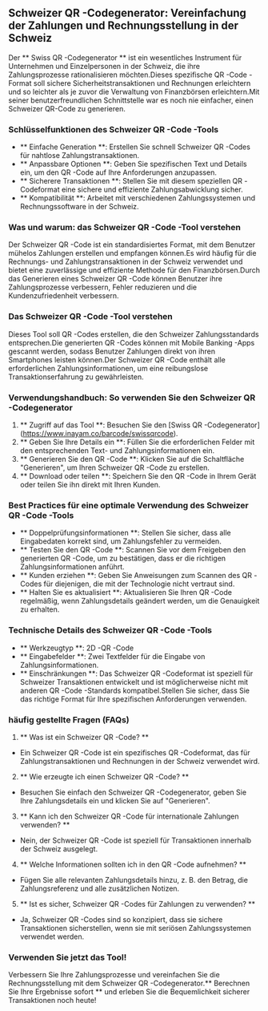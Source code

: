 ## Schweizer QR -Codegenerator: Vereinfachung der Zahlungen und Rechnungsstellung in der Schweiz

Der ** Swiss QR -Codegenerator ** ist ein wesentliches Instrument für Unternehmen und Einzelpersonen in der Schweiz, die ihre Zahlungsprozesse rationalisieren möchten.Dieses spezifische QR -Code -Format soll sichere Sicherheitstransaktionen und Rechnungen erleichtern und so leichter als je zuvor die Verwaltung von Finanzbörsen erleichtern.Mit seiner benutzerfreundlichen Schnittstelle war es noch nie einfacher, einen Schweizer QR-Code zu generieren.

### Schlüsselfunktionen des Schweizer QR -Code -Tools

- ** Einfache Generation **: Erstellen Sie schnell Schweizer QR -Codes für nahtlose Zahlungstransaktionen.
- ** Anpassbare Optionen **: Geben Sie spezifischen Text und Details ein, um den QR -Code auf Ihre Anforderungen anzupassen.
- ** Sicherere Transaktionen **: Stellen Sie mit diesem speziellen QR -Codeformat eine sichere und effiziente Zahlungsabwicklung sicher.
- ** Kompatibilität **: Arbeitet mit verschiedenen Zahlungssystemen und Rechnungssoftware in der Schweiz.

### Was und warum: das Schweizer QR -Code -Tool verstehen

Der Schweizer QR -Code ist ein standardisiertes Format, mit dem Benutzer mühelos Zahlungen erstellen und empfangen können.Es wird häufig für die Rechnungs- und Zahlungstransaktionen in der Schweiz verwendet und bietet eine zuverlässige und effiziente Methode für den Finanzbörsen.Durch das Generieren eines Schweizer QR -Code können Benutzer ihre Zahlungsprozesse verbessern, Fehler reduzieren und die Kundenzufriedenheit verbessern.

### Das Schweizer QR -Code -Tool verstehen

Dieses Tool soll QR -Codes erstellen, die den Schweizer Zahlungsstandards entsprechen.Die generierten QR -Codes können mit Mobile Banking -Apps gescannt werden, sodass Benutzer Zahlungen direkt von ihren Smartphones leisten können.Der Schweizer QR -Code enthält alle erforderlichen Zahlungsinformationen, um eine reibungslose Transaktionserfahrung zu gewährleisten.

### Verwendungshandbuch: So verwenden Sie den Schweizer QR -Codegenerator

1. ** Zugriff auf das Tool **: Besuchen Sie den [Swiss QR -Codegenerator] (https://www.inayam.co/barcode/swissqrcode).
2. ** Geben Sie Ihre Details ein **: Füllen Sie die erforderlichen Felder mit den entsprechenden Text- und Zahlungsinformationen ein.
3. ** Generieren Sie den QR -Code **: Klicken Sie auf die Schaltfläche "Generieren", um Ihren Schweizer QR -Code zu erstellen.
4. ** Download oder teilen **: Speichern Sie den QR -Code in Ihrem Gerät oder teilen Sie ihn direkt mit Ihren Kunden.

### Best Practices für eine optimale Verwendung des Schweizer QR -Code -Tools

- ** Doppelprüfungsinformationen **: Stellen Sie sicher, dass alle Eingabedaten korrekt sind, um Zahlungsfehler zu vermeiden.
- ** Testen Sie den QR -Code **: Scannen Sie vor dem Freigeben den generierten QR -Code, um zu bestätigen, dass er die richtigen Zahlungsinformationen anführt.
- ** Kunden erziehen **: Geben Sie Anweisungen zum Scannen des QR -Codes für diejenigen, die mit der Technologie nicht vertraut sind.
- ** Halten Sie es aktualisiert **: Aktualisieren Sie Ihren QR -Code regelmäßig, wenn Zahlungsdetails geändert werden, um die Genauigkeit zu erhalten.

### Technische Details des Schweizer QR -Code -Tools

- ** Werkzeugtyp **: 2D -QR -Code
- ** Eingabefelder **: Zwei Textfelder für die Eingabe von Zahlungsinformationen.
- ** Einschränkungen **: Das Schweizer QR -Codeformat ist speziell für Schweizer Transaktionen entwickelt und ist möglicherweise nicht mit anderen QR -Code -Standards kompatibel.Stellen Sie sicher, dass Sie das richtige Format für Ihre spezifischen Anforderungen verwenden.

### häufig gestellte Fragen (FAQs)

1. ** Was ist ein Schweizer QR -Code? **
- Ein Schweizer QR -Code ist ein spezifisches QR -Codeformat, das für Zahlungstransaktionen und Rechnungen in der Schweiz verwendet wird.

2. ** Wie erzeugte ich einen Schweizer QR -Code? **
- Besuchen Sie einfach den Schweizer QR -Codegenerator, geben Sie Ihre Zahlungsdetails ein und klicken Sie auf "Generieren".

3. ** Kann ich den Schweizer QR -Code für internationale Zahlungen verwenden? **
- Nein, der Schweizer QR -Code ist speziell für Transaktionen innerhalb der Schweiz ausgelegt.

4. ** Welche Informationen sollten ich in den QR -Code aufnehmen? **
- Fügen Sie alle relevanten Zahlungsdetails hinzu, z. B. den Betrag, die Zahlungsreferenz und alle zusätzlichen Notizen.

5. ** Ist es sicher, Schweizer QR -Codes für Zahlungen zu verwenden? **
- Ja, Schweizer QR -Codes sind so konzipiert, dass sie sichere Transaktionen sicherstellen, wenn sie mit seriösen Zahlungssystemen verwendet werden.

### Verwenden Sie jetzt das Tool!

Verbessern Sie Ihre Zahlungsprozesse und vereinfachen Sie die Rechnungsstellung mit dem Schweizer QR -Codegenerator.** Berechnen Sie Ihre Ergebnisse sofort ** und erleben Sie die Bequemlichkeit sicherer Transaktionen noch heute!